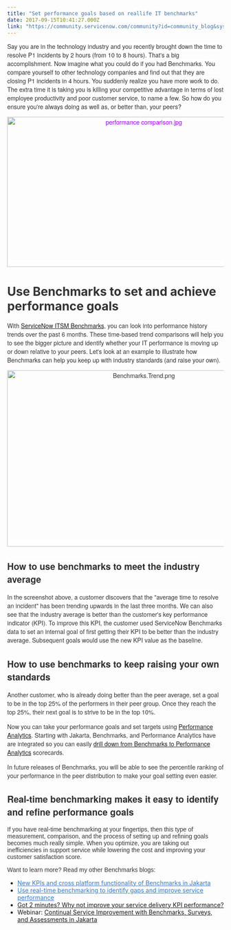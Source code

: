```yaml
---
title: "Set performance goals based on reallife IT benchmarks"
date: 2017-09-15T10:41:27.000Z
link: "https://community.servicenow.com/community?id=community_blog&sys_id=e31ea26ddbd0dbc01dcaf3231f9619c5"
---
```

<p><span style="font-family: 'Helvetica Neue'; color: #303030; background: white;">Say you are in the technology industry and you recently brought down the time to resolve P1 incidents by 2 hours (from 10 to 8 hours). That's a big accomplishment. Now imagine what you could do if you had Benchmarks. You compare yourself to other technology companies and find out that they are closing P1 incidents in 4 hours. You suddenly realize you have more work to do. The extra time it is taking you is killing your competitive advantage in terms of lost employee productivity and poor customer service, to name a few. <span style="font-family: 'Helvetica Neue';">So how do you ensure you're always doing as well as, or better than, your peers?</span></span></p><p></p><p style="text-align: center;"><span style="color: #9900ff; background: white; font-family: 'Helvetica Neue';"><img   alt="performance comparison.jpg" class="image-2 jive-image" src="566b9d4edb98130468c1fb651f961981.iix" style="width: 620px; height: 349px;"/></span></p><p></p><h1><span style="color: #333333;">Use Benchmarks to set and achieve performance goals</span></h1><p><span style="font-family: 'Helvetica Neue'; color: #333333; background: white;">With </span><a href="https://docs.servicenow.com/bundle/jakarta-it-service-management/page/product/benchmarks/reference/r_Benchmarks.html"><span style="font-family: 'Helvetica Neue'; background: white;">ServiceNow ITSM Benchmarks,</span></a><span style="font-family: 'Helvetica Neue'; color: #333333; background: white;"> you can look into performance history trends over the past 6 months. These time-based trend comparisons will help you to see the bigger picture and identify whether your IT performance is moving up or down relative to your peers. <span style="color: #303030;">Let's look at an example to illustrate how Benchmarks can help you keep up with industry standards (and raise your own).</span></span></p><p></p><p style="text-align: center;"><span style="font-family: 'Helvetica Neue'; color: #333333; background: white;"><img   alt="Benchmarks.Trend.png" class="image-1 jive-image" src="6fc43bb1db9cdfc0b322f4621f9619c1.iix" style="width: 620px; height: 410px;"/></span></p><p style="text-align: center;"></p><h2><span style="color: #303030; background: white; font-family: 'Helvetica Neue';">How to use benchmarks to meet the industry average</span></h2><p><span style="font-family: 'Helvetica Neue'; color: #333333; background: white;">In the screenshot above, a customer discovers that the "average time to resolve an incident" has been trending upwards in the last three months. We can also see that the industry average is better than the customer's key performance indicator (KPI). To improve this KPI, the customer used ServiceNow Benchmarks data to set an internal goal of first getting their KPI to be better than the industry average. Subsequent goals would use the new KPI value as the baseline.</span></p><h2></h2><h2><span style="color: #303030; font-family: 'Helvetica Neue';">How to use benchmarks to keep raising your own standards</span></h2><p><span style="font-family: 'Helvetica Neue'; color: #333333; background: white;">Another customer, who is already doing better than the peer average, set a goal to be in the top 25% of the performers in their peer group. Once they reach the top 25%, their next goal is to strive to be in the top 10%.</span></p><p></p><p><span style="font-family: 'Helvetica Neue'; color: #333333; background: white;">Now you can take your performance goals and set targets using </span><a href="https://docs.servicenow.com/bundle/jakarta-performance-analytics-and-reporting/page/use/performance-analytics/concept/pa-targets-thresholds.html"><span style="font-family: 'Helvetica Neue'; background: white;">Performance Analytics</span></a><span style="font-family: 'Helvetica Neue'; color: #333333; background: white;">. Starting with Jakarta, Benchmarks, and Performance Analytics have are integrated so you can easily </span><a href="https://docs.servicenow.com/bundle/jakarta-it-service-management/page/product/benchmarks/task/t_ViewBenchKPIIndScore.html#t_ViewBenchKPIIndScore"><span style="font-family: 'Helvetica Neue'; background: white;">drill down from Benchmarks to Performance Analytics</span></a><span style="font-family: 'Helvetica Neue'; color: #333333; background: white;"> scorecards. </span></p><p></p><p><span style="font-family: 'Helvetica Neue'; color: #333333; background: white;">In future releases of Benchmarks, you will be able to see the percentile ranking of your performance in the peer distribution to make your goal setting even easier. </span></p><p></p><h2><span style="color: #303030; font-family: 'Helvetica Neue';">Real-time benchmarking makes it easy to identify and refine performance goals<br/></span></h2><p><span style="color: #333333; font-family: arial, sans-serif;">If you have real-time benchmarking at your fingertips, then this type of measurement, comparison, and the process of setting up and refining goals becomes much really simple. When you optimize, you are taking out inefficiencies in support service while lowering the cost and improving your customer satisfaction score.</span></p><p></p><p style="font-family: arial, sans-serif; color: #666666;"><span style="color: #333333;">Want to learn more? Read my other Benchmarks blogs:</span></p><ul><li><a title="" _jive_internal="true" data-containerid="2930" data-containertype="37" data-objectid="7029" data-objecttype="38" href="/community?id=community_blog&sys_id=3b9dae69dbd0dbc01dcaf3231f9619f5" style="font-weight: inherit; font-style: inherit; font-family: inherit; color: #3778c7;">New KPIs and cross platform functionality of Benchmarks in Jakarta</a></li><li><a title="" _jive_internal="true" data-containerid="2930" data-containertype="37" data-objectid="7048" data-objecttype="38" href="/community?id=community_blog&sys_id=e3dd6ae9dbd0dbc01dcaf3231f9619a0" style="font-weight: inherit; font-style: inherit; font-family: inherit; color: #3778c7;">Use real-time benchmarking to identify gaps and improve service performance</a></li><li><a title="" _jive_internal="true" href="/community?id=community_blog&sys_id=692e666ddbd0dbc01dcaf3231f96196b">Got 2 minutes? Why not improve your service delivery KPI performance?</a><a _jive_internal="true" href="/community?id=community_article&sys_id=725c2aa1dbd0dbc01dcaf3231f961936"><br/></a></li><li>Webinar: <a title="" _jive_internal="true" href="/community?id=community_article&sys_id=725c2aa1dbd0dbc01dcaf3231f961936">Continual Service Improvement with Benchmarks, Surveys, and Assessments in Jakarta</a></li></ul>